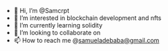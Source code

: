 - 👋 Hi, I’m @Samcrpt
- 👀 I’m interested in blockchain development and nfts
- 🌱 I’m currently learning solidity
- 💞️ I’m looking to collaborate on 
- 📫 How to reach me @samueladebaba@gmail.com

<!---
Samcrpt/Samcrpt is a ✨ special ✨ repository because its `README.md` (this file) appears on your GitHub profile.
You can click the Preview link to take a look at your changes.
--->
